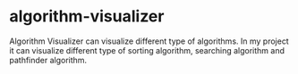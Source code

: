 # algorithm-visualizer
Algorithm Visualizer can visualize different type of algorithms. In my project it can visualize different type of sorting algorithm, searching algorithm and pathfinder algorithm.
